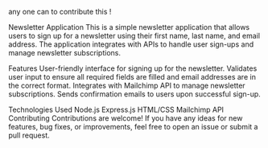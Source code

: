 any one can  to contribute this !

Newsletter Application
This is a simple newsletter application that allows users to sign up for a newsletter using their first name, last name, and email address. The application integrates with APIs to handle user sign-ups and manage newsletter subscriptions.

Features
User-friendly interface for signing up for the newsletter.
Validates user input to ensure all required fields are filled and email addresses are in the correct format.
Integrates with Mailchimp API to manage newsletter subscriptions.
Sends confirmation emails to users upon successful sign-up.

Technologies Used
Node.js
Express.js
HTML/CSS
Mailchimp API
Contributing
Contributions are welcome! If you have any ideas for new features, bug fixes, or improvements, feel free to open an issue or submit a pull request.
